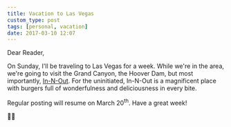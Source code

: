 ```yaml
---
title: Vacation to Las Vegas
custom_type: post
tags: [personal, vacation]
date: 2017-03-10 12:07
---
```


Dear Reader,

On Sunday, I'll be traveling to Las Vegas for a week. While we're in the area, we're going to visit the Grand Canyon, the Hoover Dam, but most importantly, [In-N-Out](http://www.in-n-out.com/). For the uninitiated, In-N-Out is a magnificent place with burgers full of wonderfulness and deliciousness in every bite.

Regular posting will resume on March 20<sup>th</sup>. Have a great week!

🖖🏼